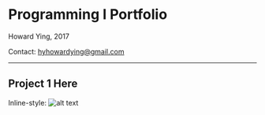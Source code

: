 # Programming I Portfolio
Howard Ying, 2017 

Contact: hyhowardying@gmail.com

---
## Project 1 Here

Inline-style: 
![alt text](https://howardying.github.io/Programming1Portfolio/Images/pic.png "Logo Title Text 1")
